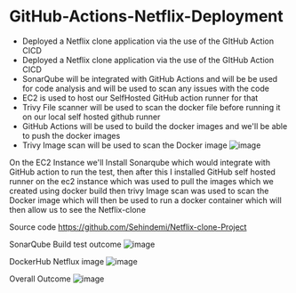 # GitHub-Actions-Netflix-Deployment
- Deployed a Netflix clone application via the use of the GItHub Action CICD
- Deployed a Netflix clone application via the use of the GItHub Action CICD
- SonarQube will be integrated with GitHub Actions and will be be used for code analysis and will be used to scan any issues with the code 
- EC2 is used to host our SelfHosted GitHub action runner for that 
- Trivy File scanner will be used to scan the docker file before running it on our local self hosted github runner
- GitHub Actions will be used to build the docker images and we'll be able to push the docker images 
- Trivy Image scan will be used to scan the Docker image 
![image](https://github.com/Sehindemi/GitHub-Actions-Netflix-Deployment/assets/97199481/10476d92-6896-4eca-8700-c46b808f33d9)

On the EC2 Instance we'll Install Sonarqube which would integrate with GitHub action to run the test, then after this I installed GitHub self hosted runner on the ec2 instance which was used to pull the images which we created using docker build then trivy Image scan was used to scan the Docker image which will then be used to run a docker container which will then allow us to see the Netflix-clone

Source code 
https://github.com/Sehindemi/Netflix-clone-Project

SonarQube Build test outcome
![image](https://github.com/Sehindemi/GitHub-Actions-Netflix-Deployment/assets/97199481/2b959df4-12bb-477c-beb6-8aa41f4deb49)

DockerHub Netflux image
![image](https://github.com/Sehindemi/GitHub-Actions-Netflix-Deployment/assets/97199481/4225cffa-3d7f-43e3-b52f-f623b748522d)


Overall Outcome
![image](https://github.com/Sehindemi/GitHub-Actions-Netflix-Deployment/assets/97199481/126cca61-3c96-4c74-a3e0-05213b061834)
